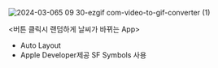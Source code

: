 ![2024-03-065 09 30-ezgif com-video-to-gif-converter (1)](https://github.com/iOS-Dev-Hyun/Projects-30-Swift/assets/142004247/c5b7f028-4f68-4179-b2c4-419cdbea569a)

<버튼 클릭시 랜덤하게 날씨가 바뀌는 App>
- Auto Layout
- Apple Developer제공 SF Symbols 사용
